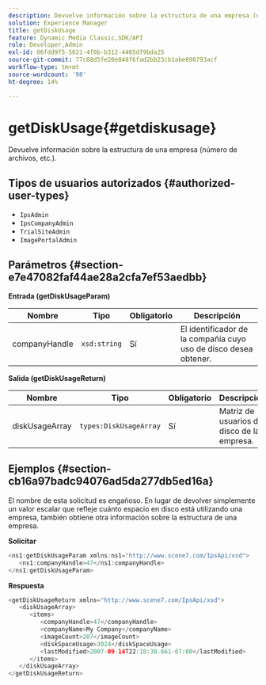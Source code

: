 ```yaml
---
description: Devuelve información sobre la estructura de una empresa (número de archivos, etc.).
solution: Experience Manager
title: getDiskUsage
feature: Dynamic Media Classic,SDK/API
role: Developer,Admin
exl-id: 06fdd9f5-5021-4f0b-b312-4465df9bda25
source-git-commit: 77c88d5fe20e048f6fad2bb23cb1abe090793acf
workflow-type: tm+mt
source-wordcount: '98'
ht-degree: 14%

---
```


# getDiskUsage{#getdiskusage}

Devuelve información sobre la estructura de una empresa (número de archivos, etc.).

## Tipos de usuarios autorizados {#authorized-user-types}

* `IpsAdmin`
* `IpsCompanyAdmin`
* `TrialSiteAdmin`
* `ImagePortalAdmin`

## Parámetros {#section-e7e47082faf44ae28a2cfa7ef53aedbb}

**Entrada (getDiskUsageParam)**

| Nombre | Tipo | Obligatorio | Descripción |
|---|---|---|---|
| companyHandle | `xsd:string` | Sí | El identificador de la compañía cuyo uso de disco desea obtener. |

**Salida (getDiskUsageReturn)**

| Nombre | Tipo | Obligatorio | Descripción |
|---|---|---|---|
| diskUsageArray | `types:DiskUsageArray` | Sí | Matriz de usuarios del disco de la empresa. |

## Ejemplos {#section-cb16a97badc94076ad5da277db5ed16a}

El nombre de esta solicitud es engañoso. En lugar de devolver simplemente un valor escalar que refleje cuánto espacio en disco está utilizando una empresa, también obtiene otra información sobre la estructura de una empresa.

**Solicitar**

```java
<ns1:getDiskUsageParam xmlns:ns1="http://www.scene7.com/IpsApi/xsd">
   <ns1:companyHandle>47</ns1:companyHandle>
</ns1:getDiskUsageParam>
```

**Respuesta**

```java
<getDiskUsageReturn xmlns="http://www.scene7.com/IpsApi/xsd">
   <diskUsageArray>
      <items>
         <companyHandle>47</companyHandle>
         <companyName>My Company</companyName>
         <imageCount>207</imageCount>
         <diskSpaceUsage>3024</diskSpaceUsage>
         <lastModified>2007-09-14T22:10:30.661-07:00</lastModified>
      </items>
   </diskUsageArray>
</getDiskUsageReturn>
```
